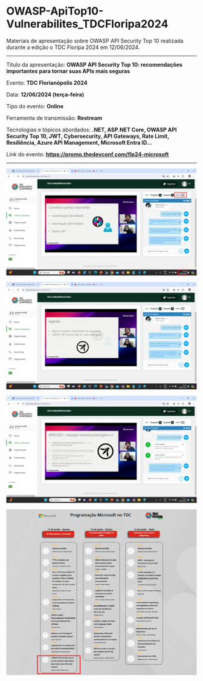 # OWASP-ApiTop10-Vulnerabilites_TDCFloripa2024
 Materiais de apresentação sobre OWASP API Security Top 10 realizada durante a edição o TDC Floripa 2024 em 12/06/2024.

---

Título da apresentação: **OWASP API Security Top 10: recomendações importantes para tornar suas APIs mais seguras**

Evento: **TDC Florianópolis 2024**

Data: **12/06/2024 (terça-feira)**

Tipo do evento: **Online**

Ferramenta de transmissão: **Restream**

Tecnologias e tópicos abordados: **.NET, ASP.NET Core, OWASP API Security Top 10, JWT, Cybersecurity, API Gateways, Rate Limit, Resiliência, Azure API Management, Microsoft Entra ID...**

Link do evento: **https://promo.thedevconf.com/flp24-microsoft**

---

![Renato e Walter palestrando 1](img/audiencia.png)

![Renato e Walter palestrando 2](img/o-01.png)

![Renato e Walter palestrando 3](img/o-04.png)

![Divulgação](img/divulgacao.png)